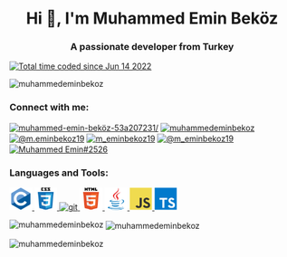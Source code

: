 <h1 align="center">Hi 👋, I'm Muhammed Emin Beköz</h1>
<h3 align="center">A passionate developer from Turkey</h3>
<a href="https://wakatime.com/@75ccd5a5-1a45-4cea-bfbe-a62c04d633b9"><img src="https://wakatime.com/badge/user/75ccd5a5-1a45-4cea-bfbe-a62c04d633b9.svg" alt="Total time coded since Jun 14 2022" /></a>
<p align="left"> <img src="https://komarev.com/ghpvc/?username=muhammedeminbekoz&label=Profile%20views&color=0e75b6&style=flat" alt="muhammedeminbekoz" /> </p>

<h3 align="left">Connect with me:</h3>
<p align="left">
<a href="https://linkedin.com/in/muhammed-emin-beköz-53a207231/" target="blank"><img align="center" src="https://raw.githubusercontent.com/rahuldkjain/github-profile-readme-generator/master/src/images/icons/Social/linked-in-alt.svg" alt="muhammed-emin-beköz-53a207231/" height="30" width="40" /></a>
<a href="https://stackoverflow.com/users/muhammedeminbekoz" target="blank"><img align="center" src="https://raw.githubusercontent.com/rahuldkjain/github-profile-readme-generator/master/src/images/icons/Social/stack-overflow.svg" alt="muhammedeminbekoz" height="30" width="40" /></a>
<a href="https://medium.com/@m.eminbekoz19" target="blank"><img align="center" src="https://raw.githubusercontent.com/rahuldkjain/github-profile-readme-generator/master/src/images/icons/Social/medium.svg" alt="@m.eminbekoz19" height="30" width="40" /></a>
<a href="https://www.hackerrank.com/m_eminbekoz19" target="blank"><img align="center" src="https://raw.githubusercontent.com/rahuldkjain/github-profile-readme-generator/master/src/images/icons/Social/hackerrank.svg" alt="m_eminbekoz19" height="30" width="40" /></a>
<a href="https://www.hackerearth.com/@m_eminbekoz19" target="blank"><img align="center" src="https://raw.githubusercontent.com/rahuldkjain/github-profile-readme-generator/master/src/images/icons/Social/hackerearth.svg" alt="@m_eminbekoz19" height="30" width="40" /></a>
<a href="https://discord.gg/Muhammed Emin#2526" target="blank"><img align="center" src="https://raw.githubusercontent.com/rahuldkjain/github-profile-readme-generator/master/src/images/icons/Social/discord.svg" alt="Muhammed Emin#2526" height="30" width="40" /></a>
</p>

<h3 align="left">Languages and Tools:</h3>
<p align="left"> <a href="https://www.cprogramming.com/" target="_blank" rel="noreferrer"> <img src="https://raw.githubusercontent.com/devicons/devicon/master/icons/c/c-original.svg" alt="c" width="40" height="40"/> </a> <a href="https://www.w3schools.com/css/" target="_blank" rel="noreferrer"> <img src="https://raw.githubusercontent.com/devicons/devicon/master/icons/css3/css3-original-wordmark.svg" alt="css3" width="40" height="40"/> </a> <a href="https://git-scm.com/" target="_blank" rel="noreferrer"> <img src="https://www.vectorlogo.zone/logos/git-scm/git-scm-icon.svg" alt="git" width="40" height="40"/> </a> <a href="https://www.w3.org/html/" target="_blank" rel="noreferrer"> <img src="https://raw.githubusercontent.com/devicons/devicon/master/icons/html5/html5-original-wordmark.svg" alt="html5" width="40" height="40"/> </a> <a href="https://www.java.com" target="_blank" rel="noreferrer"> <img src="https://raw.githubusercontent.com/devicons/devicon/master/icons/java/java-original.svg" alt="java" width="40" height="40"/> </a> <a href="https://developer.mozilla.org/en-US/docs/Web/JavaScript" target="_blank" rel="noreferrer"> <img src="https://raw.githubusercontent.com/devicons/devicon/master/icons/javascript/javascript-original.svg" alt="javascript" width="40" height="40"/> </a> <a href="https://www.typescriptlang.org/" target="_blank" rel="noreferrer"> <img src="https://raw.githubusercontent.com/devicons/devicon/master/icons/typescript/typescript-original.svg" alt="typescript" width="40" height="40"/> </a> </p>

<p><img align="left" src="https://github-readme-stats.vercel.app/api/top-langs?username=muhammedeminbekoz&show_icons=true&locale=en&layout=compact" alt="muhammedeminbekoz" /></p>

<p>&nbsp;<img align="center" src="https://github-readme-stats.vercel.app/api?username=muhammedeminbekoz&show_icons=true&locale=en" alt="muhammedeminbekoz" /></p>

<p><img align="center" src="https://github-readme-streak-stats.herokuapp.com/?user=muhammedeminbekoz&" alt="muhammedeminbekoz" /></p>
